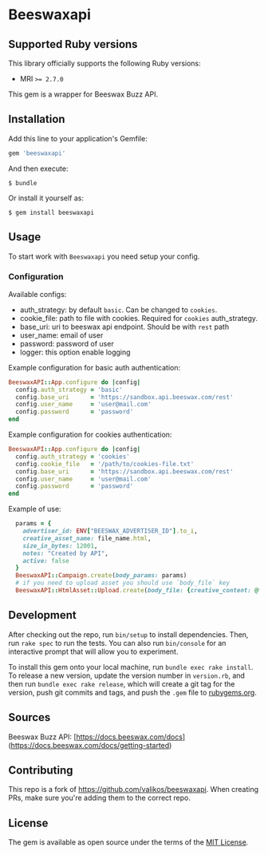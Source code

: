 # Beeswaxapi

## Supported Ruby versions

This library officially supports the following Ruby versions:

* MRI `>= 2.7.0`

This gem is a wrapper for Beeswax Buzz API.

## Installation

Add this line to your application's Gemfile:

```ruby
gem 'beeswaxapi'
```

And then execute:

    $ bundle

Or install it yourself as:

    $ gem install beeswaxapi

## Usage

To start work with `Beeswaxapi` you need setup your config.

### Configuration

Available configs:

- auth_strategy: by default `basic`. Can be changed to `cookies`.
- cookie\_file: path to file with cookies. Required for `cookies` auth\_strategy.
- base_uri: uri to beeswax api endpoint. Should be with `rest` path
- user_name: email of user
- password: password of user
- logger: this option enable logging

Example configuration for basic auth authentication:

```ruby
BeeswaxAPI::App.configure do |config|
  config.auth_strategy = 'basic'
  config.base_uri      = 'https://sandbox.api.beeswax.com/rest'
  config.user_name     = 'user@mail.com'
  config.password      = 'password'
end
```

Example configuration for cookies authentication:

```ruby
BeeswaxAPI::App.configure do |config|
  config.auth_strategy = 'cookies'
  config.cookie_file   = '/path/to/cookies-file.txt'
  config.base_uri      = 'https://sandbox.api.beeswax.com/rest'
  config.user_name     = 'user@mail.com'
  config.password      = 'password'
end
```

Example of use:

```ruby
  params = {
    advertiser_id: ENV["BEESWAX_ADVERTISER_ID"].to_i,
    creative_asset_name: file_name.html,
    size_in_bytes: 12001,
    notes: "Created by API",
    active: false
  }
  BeeswaxAPI::Campaign.create(body_params: params)
  # if you need to upload asset you should use `body_file` key
  BeeswaxAPI::HtmlAsset::Upload.create(body_file: {creative_content: @file}, path: create_id) # `path` will be added to url: base_uri/rest/html_asset/upload/<path>
```

## Development

After checking out the repo, run `bin/setup` to install dependencies. Then, run `rake spec` to run the tests. You can also run `bin/console` for an interactive prompt that will allow you to experiment.

To install this gem onto your local machine, run `bundle exec rake install`. To release a new version, update the version number in `version.rb`, and then run `bundle exec rake release`, which will create a git tag for the version, push git commits and tags, and push the `.gem` file to [rubygems.org](https://rubygems.org).

## Sources
Beeswax Buzz API: [https://docs.beeswax.com/docs]
(https://docs.beeswax.com/docs/getting-started)

## Contributing

This repo is a fork of https://github.com/valikos/beeswaxapi. When creating PRs, make sure you're adding them to the correct repo.

## License

The gem is available as open source under the terms of the [MIT License](https://opensource.org/licenses/MIT).
